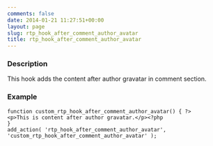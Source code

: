```yaml
---
comments: false
date: 2014-01-21 11:27:51+00:00
layout: page
slug: rtp_hook_after_comment_author_avatar
title: rtp_hook_after_comment_author_avatar
---
```


### Description


This hook adds the content after author gravatar in comment section.


### Example



    
    function custom_rtp_hook_after_comment_author_avatar() { ?>
    <p>This is content after author gravatar.</p><?php
    }
    add_action( 'rtp_hook_after_comment_author_avatar', 'custom_rtp_hook_after_comment_author_avatar' );
